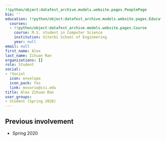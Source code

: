 ```yaml
---
!!python/object:datafest_archive.models.website.pages.PeoplePage
bio: ''
education: !!python/object:datafest_archive.models.website.pages.Education
  courses:
  - !!python/object:datafest_archive.models.website.pages.Course
    course: M.S. student in Computer Science
    institution: Viterbi School of Engineering
    year: null
email: null
first_name: Alex
last_name: Zihuan Ran
organizations: []
role: Student
social:
- !Social
  icon: envelope
  icon_pack: fas
  link: mosorio@isi.edu
title: Alex Zihuan Ran
user_groups:
- Student (Spring 2020)
---
```



## Previous involvement

* Spring 2020

